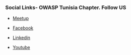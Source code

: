 

### Social Links- OWASP Tunisia Chapter. Follow US

* [Meetup](https://www.meetup.com/OWASP-Tunis-Meetup-Group/)

* [Facebook](https://www.facebook.com/OWASP.Tunisia.Chapter.Official) 
* [Linkedin](https://www.linkedin.com/groups/8591169/)
* [Youtube](https://www.youtube.com/channel/UC1M1Ppxbbi3HoYBpqYKjlgA)
